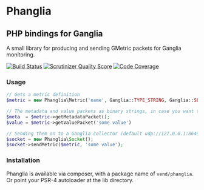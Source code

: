 # Phanglia
## PHP bindings for Ganglia

A small library for producing and sending GMetric packets for Ganglia monitoring.

[![Build Status](https://travis-ci.org/vend/phanglia.png)](https://travis-ci.org/vend/phanglia)
[![Scrutinizer Quality Score](https://scrutinizer-ci.com/g/vend/phanglia/badges/quality-score.png?s=86a0badbf27f88592185b7e046146cc7e11b5a00)](https://scrutinizer-ci.com/g/vend/phanglia/)
[![Code Coverage](https://scrutinizer-ci.com/g/vend/phanglia/badges/coverage.png?s=b9612b582ab4f994b1b688db76d7e9f751bc658b)](https://scrutinizer-ci.com/g/vend/phanglia/)

### Usage

```php
// Gets a metric definition
$metric = new Phanglia\Metric('name', Ganglia::TYPE_STRING, Ganglia::SLOPE_UNSPECIFIED);

// The metadata and value packets as binary strings, in case you want to send them yourself
$meta  = $metric->getMetadataPacket();
$value = $metric->getValuePacket('some value')

// Sending them on to a Ganglia collector (default udp://127.0.0.1:8649)
$socket = new Phanglia\Socket();
$socket->sendMetric($metric, 'some value');
```

### Installation

Phanglia is available via composer, with a package name of `vend/phanglia`. Or
point your PSR-4 autoloader at the lib directory.

